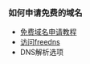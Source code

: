 ### 如何申请免费的域名

* [免费域名申请教程](https://zhuanlan.zhihu.com/p/566021139)
* [访问freedns](http://freedns.afraid.org/subdomain/)
* DNS解析选项
